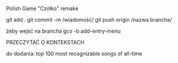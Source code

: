 Polish Game "Czółko" remake

git add .
git commit -m /wiadomość/
git push origin /nazwa brancha/

żeby wejść na brancha
gco -b add-entry-menu


PRZECZYTAĆ O KONTEKSTACH

do dodania: top 100 most recognizable songs of all-time